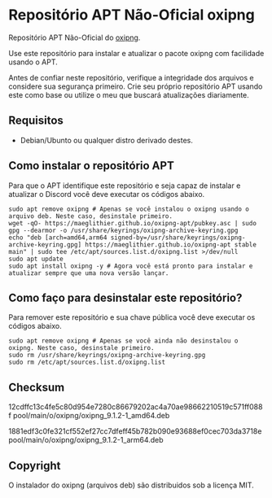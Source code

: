 # Repositório APT Não-Oficial oxipng

Repositório APT Não-Oficial do [oxipng](https://github.com/shssoichiro/oxipng).

Use este repositório para instalar e atualizar o pacote oxipng com facilidade usando o APT.

Antes de confiar neste repositório, verifique a integridade dos arquivos e considere sua segurança primeiro. Crie seu próprio repositório APT usando este como base ou utilize o meu que buscará atualizações diariamente.

## Requisitos

* Debian/Ubunto ou qualquer distro derivado destes.

## Como instalar o repositório APT

Para que o APT identifique este repositório e seja capaz de instalar e atualizar o Discord você deve executar os códigos abaixo.

```shell
sudo apt remove oxipng # Apenas se você instalou o oxipng usando o arquivo deb. Neste caso, desinstale primeiro.
wget -qO- https://maeglithier.github.io/oxipng-apt/pubkey.asc | sudo gpg --dearmor -o /usr/share/keyrings/oxipng-archive-keyring.gpg
echo "deb [arch=amd64,arm64 signed-by=/usr/share/keyrings/oxipng-archive-keyring.gpg] https://maeglithier.github.io/oxipng-apt stable main" | sudo tee /etc/apt/sources.list.d/oxipng.list >/dev/null
sudo apt update
sudo apt install oxipng -y # Agora você está pronto para instalar e atualizar sempre que uma nova versão lançar.
```

## Como faço para desinstalar este repositório?

Para remover este repositório e sua chave pública você deve executar os códigos abaixo.

```shell
sudo apt remove oxipng # Apenas se você ainda não desinstalou o oxipng. Neste caso, desinstale primeiro.
sudo rm /usr/share/keyrings/oxipng-archive-keyring.gpg
sudo rm /etc/apt/sources.list.d/oxipng.list
```

## Checksum

12cdffc13c4fe5c80d954e7280c86679202ac4a70ae98662210519c571ff088f  pool/main/o/oxipng/oxipng_9.1.2-1_amd64.deb

1881edf3c0fe321cf552ef27cc7dfeff45b782b090e93688ef0cec703da3718e  pool/main/o/oxipng/oxipng_9.1.2-1_arm64.deb

## Copyright

O instalador do oxipng (arquivos deb) são distribuidos sob a licença MIT.
